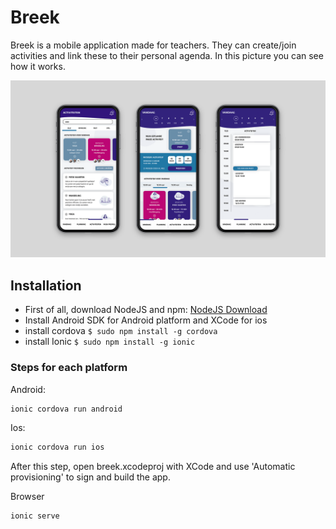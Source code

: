 # Breek

Breek is a mobile application made for teachers. They can create/join activities and link these to their personal agenda. 
In this picture you can see how it works.

![Application screens](/src/assets/Mockup_phone.png)

## Installation
- First of all, download NodeJS and npm: [NodeJS Download](https://nodejs.org/en/)
- Install Android SDK for Android platform and XCode for ios
- install cordova `$ sudo npm install -g cordova`
- install Ionic `$ sudo npm install -g ionic`

### Steps for each platform

Android:
```bash
ionic cordova run android
```

Ios:
```bash
ionic cordova run ios
```
After this step, open breek.xcodeproj with XCode and use 'Automatic provisioning' to sign and build the app.

Browser
```bash
ionic serve
```
